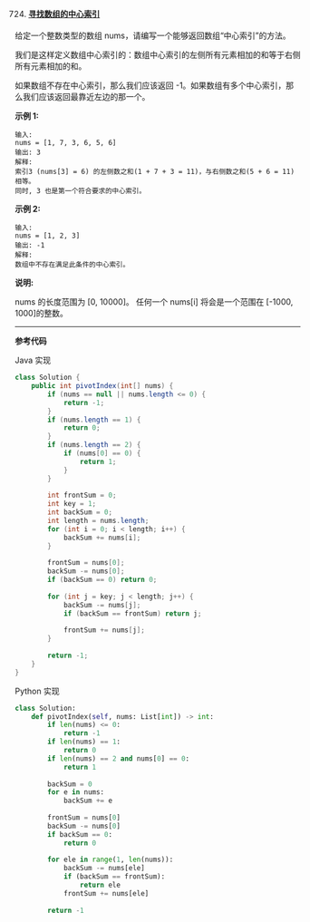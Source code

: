 724. #### [寻找数组的中心索引](https://leetcode-cn.com/problems/find-pivot-index)

给定一个整数类型的数组 nums，请编写一个能够返回数组“中心索引”的方法。

我们是这样定义数组中心索引的：数组中心索引的左侧所有元素相加的和等于右侧所有元素相加的和。

如果数组不存在中心索引，那么我们应该返回 -1。如果数组有多个中心索引，那么我们应该返回最靠近左边的那一个。

**示例 1:**
```
输入: 
nums = [1, 7, 3, 6, 5, 6]
输出: 3
解释: 
索引3 (nums[3] = 6) 的左侧数之和(1 + 7 + 3 = 11)，与右侧数之和(5 + 6 = 11)相等。
同时, 3 也是第一个符合要求的中心索引。
```

**示例 2:**
```
输入: 
nums = [1, 2, 3]
输出: -1
解释: 
数组中不存在满足此条件的中心索引。
```

**说明:**

nums 的长度范围为 [0, 10000]。
任何一个 nums[i] 将会是一个范围在 [-1000, 1000]的整数。

------

**参考代码**

Java 实现

```java
class Solution {
    public int pivotIndex(int[] nums) {
        if (nums == null || nums.length <= 0) {
            return -1;
        }
        if (nums.length == 1) {
            return 0;
        }
        if (nums.length == 2) {
            if (nums[0] == 0) {
                return 1;
            }
        }
        
        int frontSum = 0;
        int key = 1;
        int backSum = 0;
        int length = nums.length;
        for (int i = 0; i < length; i++) {
            backSum += nums[i];
        }
        
        frontSum = nums[0];
        backSum -= nums[0];
        if (backSum == 0) return 0;
        
        for (int j = key; j < length; j++) {
            backSum -= nums[j];
            if (backSum == frontSum) return j;
            
            frontSum += nums[j];
        }
        
        return -1;
    }
}
```



Python 实现

```python
class Solution:
    def pivotIndex(self, nums: List[int]) -> int:
        if len(nums) <= 0:
            return -1
        if len(nums) == 1:
            return 0
        if len(nums) == 2 and nums[0] == 0:
            return 1
        
        backSum = 0
        for e in nums:
            backSum += e
        
        frontSum = nums[0]
        backSum -= nums[0]
        if backSum == 0:
            return 0
        
        for ele in range(1, len(nums)):
            backSum -= nums[ele]
            if (backSum == frontSum):
                return ele
            frontSum += nums[ele]
            
        return -1
    
```